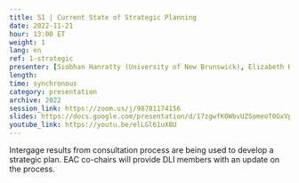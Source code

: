 ```yaml
---
title: S1 | Current State of Strategic Planning
date: 2022-11-21
hour: 13:00 ET
weight: 1
lang: en
ref: 1-strategic
presenter: [Siobhan Hanratty (University of New Brunswick), Elizabeth Hill (University of Western Ontario)]
length:
time: synchronous
category: presentation
archive: 2022
session_link: https://zoom.us/j/98781174156
slides: https://docs.google.com/presentation/d/17zgwfK0WbvUZSomeoT0GxVpxJS8FmJUy/edit?usp=share_link&ouid=112190682180433392211&rtpof=true&sd=true
youtube_link: https://youtu.be/elLGl61uX8U
---
```

Intergage results from consultation process are being used to develop a strategic plan. EAC co-chairs will provide DLI members with an update on the process. <!--more-->
